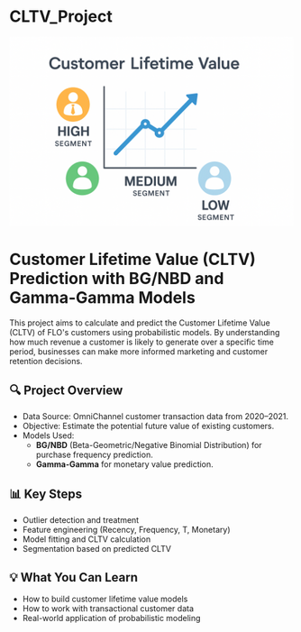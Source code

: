 # CLTV_Project
![image](https://github.com/AylinOguz/CLTV_Project/blob/main/Images/cltv.png?raw=true)

# Customer Lifetime Value (CLTV) Prediction with BG/NBD and Gamma-Gamma Models

This project aims to calculate and predict the Customer Lifetime Value (CLTV) of FLO's customers using probabilistic models. By understanding how much revenue a customer is likely to generate over a specific time period, businesses can make more informed marketing and customer retention decisions.

## 🔍 Project Overview

- Data Source: OmniChannel customer transaction data from 2020–2021.
- Objective: Estimate the potential future value of existing customers.
- Models Used: 
  - **BG/NBD** (Beta-Geometric/Negative Binomial Distribution) for purchase frequency prediction.
  - **Gamma-Gamma** for monetary value prediction.

## 📊 Key Steps
  
- Outlier detection and treatment  
- Feature engineering (Recency, Frequency, T, Monetary)  
- Model fitting and CLTV calculation  
- Segmentation based on predicted CLTV

## 💡 What You Can Learn

- How to build customer lifetime value models
- How to work with transactional customer data
- Real-world application of probabilistic modeling

